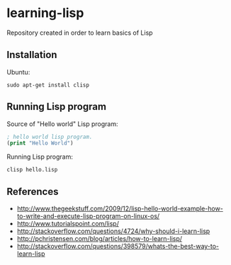 learning-lisp
=============
Repository created in order to learn basics of Lisp

## Installation

Ubuntu:

```shell
sudo apt-get install clisp
```

## Running Lisp program

Source of "Hello world" Lisp program:

```lisp
; hello world lisp program.
(print "Hello World")
```

Running Lisp program:

```
clisp hello.lisp
```

## References
- http://www.thegeekstuff.com/2009/12/lisp-hello-world-example-how-to-write-and-execute-lisp-program-on-linux-os/
- http://www.tutorialspoint.com/lisp/
- http://stackoverflow.com/questions/4724/why-should-i-learn-lisp
- http://pchristensen.com/blog/articles/how-to-learn-lisp/
- http://stackoverflow.com/questions/398579/whats-the-best-way-to-learn-lisp
